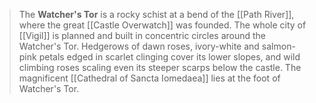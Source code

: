 > The **Watcher's Tor** is a rocky schist at a bend of the [[Path River]], where the great [[Castle Overwatch]] was founded. The whole city of [[Vigil]] is planned and built in concentric circles around the Watcher's Tor. Hedgerows of dawn roses, ivory-white and salmon-pink petals edged in scarlet clinging cover its lower slopes, and wild climbing roses scaling even its steeper scarps below the castle. The magnificent [[Cathedral of Sancta Iomedaea]] lies at the foot of Watcher's Tor.







